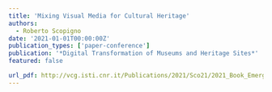 ```yaml
---
title: 'Mixing Visual Media for Cultural Heritage'
authors:
  - Roberto Scopigno
date: '2021-01-01T00:00:00Z'
publication_types: ['paper-conference']
publication: '*Digital Transformation of Museums and Heritage Sites*'
featured: false

url_pdf: http://vcg.isti.cnr.it/Publications/2021/Sco21/2021_Book_EmergingTechnologiesAndTheDigi_Scopigno.pdf
---
```

